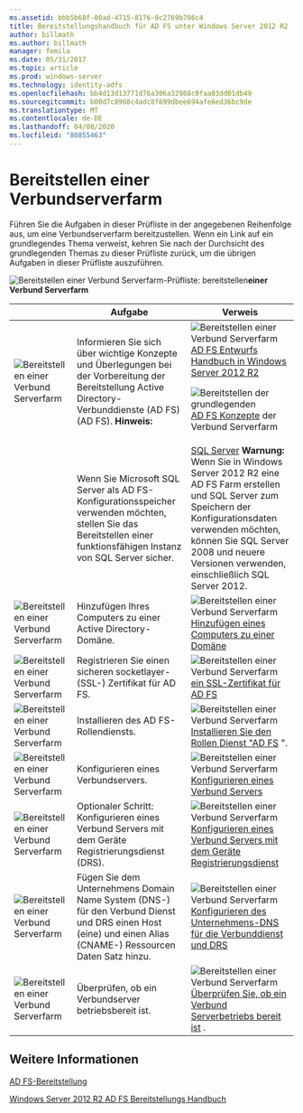 ```yaml
---
ms.assetid: bbb5b68f-00ad-4715-8176-0c2769b706c4
title: Bereitstellungshandbuch für AD FS unter Windows Server 2012 R2
author: billmath
ms.author: billmath
manager: femila
ms.date: 05/31/2017
ms.topic: article
ms.prod: windows-server
ms.technology: identity-adfs
ms.openlocfilehash: bb4d13d13771d76a306a32988c0faa03dd01db49
ms.sourcegitcommit: b00d7c8968c4adc8f699dbee694afe6ed36bc9de
ms.translationtype: MT
ms.contentlocale: de-DE
ms.lasthandoff: 04/08/2020
ms.locfileid: "80855463"
---
```

# <a name="deploying-a-federation-server-farm"></a>Bereitstellen einer Verbundserverfarm


Führen Sie die Aufgaben in dieser Prüfliste in der angegebenen Reihenfolge aus, um eine Verbundserverfarm bereitzustellen. Wenn ein Link auf ein grundlegendes Thema verweist, kehren Sie nach der Durchsicht des grundlegenden Themas zu dieser Prüfliste zurück, um die übrigen Aufgaben in dieser Prüfliste auszuführen.  
  
![Bereitstellen einer Verbund Serverfarm-Prüfliste: bereitstellen](media/2b05dce3-938f-4168-9b8f-1f4398cbdb9b.gif)**einer Verbund Serverfarm**  
  
||Aufgabe|Verweis|  
|-|--------|-------------|  
|![Bereitstellen einer Verbund Serverfarm](media/icon_checkboxo.gif)|Informieren Sie sich über wichtige Konzepte und Überlegungen bei der Vorbereitung der Bereitstellung Active Directory-Verbunddienste (AD FS) \(AD FS\). **Hinweis:**|![Bereitstellen einer Verbund Serverfarm](media/faa393df-4856-4431-9eda-4f4e5be72a90.gif)[AD FS Entwurfs Handbuch in Windows Server 2012 R2](../../ad-fs/design/AD-FS-Design-Guide-in-Windows-Server-2012-R2.md)<p>![Bereitstellen der grundlegenden](media/faa393df-4856-4431-9eda-4f4e5be72a90.gif)[AD FS Konzepte](../../ad-fs/technical-reference/Understanding-Key-AD-FS-Concepts.md) der Verbund Serverfarm|  
||Wenn Sie Microsoft SQL Server als AD FS-Konfigurationsspeicher verwenden möchten, stellen Sie das Bereitstellen einer funktionsfähigen Instanz von SQL Server sicher.|[SQL Server](https://technet.microsoft.com/sqlserver) **Warnung:** Wenn Sie in Windows Server 2012 R2 eine AD FS Farm erstellen und SQL Server zum Speichern der Konfigurationsdaten verwenden möchten, können Sie SQL Server 2008 und neuere Versionen verwenden, einschließlich SQL Server 2012.|  
|![Bereitstellen einer Verbund Serverfarm](media/icon_checkboxo.gif)|Hinzufügen Ihres Computers zu einer Active Directory-Domäne.|![Bereitstellen einer Verbund Serverfarm](media/faa393df-4856-4431-9eda-4f4e5be72a90.gif)[Hinzufügen eines Computers zu einer Domäne](Join-a-Computer-to-a-Domain.md)|  
|![Bereitstellen einer Verbund Serverfarm](media/icon_checkboxo.gif)|Registrieren Sie einen sicheren socketlayer-\(SSL-\) Zertifikat für AD FS.|![Bereitstellen einer Verbund Serverfarm](media/bc6cea1a-1c6c-4124-8c8f-1df5adfe8c88.gif)[ein SSL-Zertifikat für AD FS](Enroll-an-SSL-Certificate-for-AD-FS.md)|  
|![Bereitstellen einer Verbund Serverfarm](media/icon_checkboxo.gif)|Installieren des AD FS-Rollendiensts.|![Bereitstellen einer Verbund Serverfarm](media/bc6cea1a-1c6c-4124-8c8f-1df5adfe8c88.gif)[Installieren Sie den Rollen Dienst "AD FS](Install-the-AD-FS-Role-Service.md) ".|  
|![Bereitstellen einer Verbund Serverfarm](media/icon_checkboxo.gif)|Konfigurieren eines Verbundservers.|![Bereitstellen einer Verbund Serverfarm](media/bc6cea1a-1c6c-4124-8c8f-1df5adfe8c88.gif)[Konfigurieren eines Verbund Servers](Configure-a-Federation-Server.md)|  
|![Bereitstellen einer Verbund Serverfarm](media/icon_checkboxo.gif)|Optionaler Schritt: Konfigurieren eines Verbund Servers mit dem Geräte Registrierungsdienst \(DRS\).|![Bereitstellen einer Verbund Serverfarm](media/faa393df-4856-4431-9eda-4f4e5be72a90.gif)[Konfigurieren eines Verbund Servers mit dem Geräte Registrierungsdienst](Configure-a-federation-server-with-Device-Registration-Service.md)|  
|![Bereitstellen einer Verbund Serverfarm](media/icon_checkboxo.gif)|Fügen Sie dem Unternehmens Domain Name System \(DNS-\) für den Verbund Dienst und DRS einen Host \(eine\) und einen Alias \(CNAME-\) Ressourcen Daten Satz hinzu.|![Bereitstellen einer Verbund Serverfarm](media/faa393df-4856-4431-9eda-4f4e5be72a90.gif)[Konfigurieren des Unternehmens-DNS für die Verbunddienst und DRS](Configure-Corporate-DNS-for-the-Federation-Service-and-DRS.md)|  
|![Bereitstellen einer Verbund Serverfarm](media/icon_checkboxo.gif)|Überprüfen, ob ein Verbundserver betriebsbereit ist.|![Bereitstellen einer Verbund Serverfarm](media/faa393df-4856-4431-9eda-4f4e5be72a90.gif)[Überprüfen Sie, ob ein Verbund Serverbetriebs bereit ist](Verify-That-a-Federation-Server-Is-Operational.md) .|  
  

## <a name="see-also"></a>Weitere Informationen  
[AD FS-Bereitstellung](../../ad-fs/AD-FS-Deployment.md)  

[Windows Server 2012 R2 AD FS Bereitstellungs Handbuch](../../ad-fs/deployment/Windows-Server-2012-R2-AD-FS-Deployment-Guide.md)  
  

